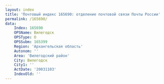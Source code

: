 ```yaml
---
layout: index
title: 'Почтовый индекс 165690: отделение почтовой связи Почты России'
permalink: /165690/
data:
    Index: 165690
    OPSName: Вилегодск
    OPSType: О
    OPSSubm: 165399
    Region: 'Архангельская область'
    Autonom: ''
    Area: 'Вилегодский район'
    City: Вилегодск
    City1: ''
    ActDate: '20031103'
    IndexOld: ''
---
```

